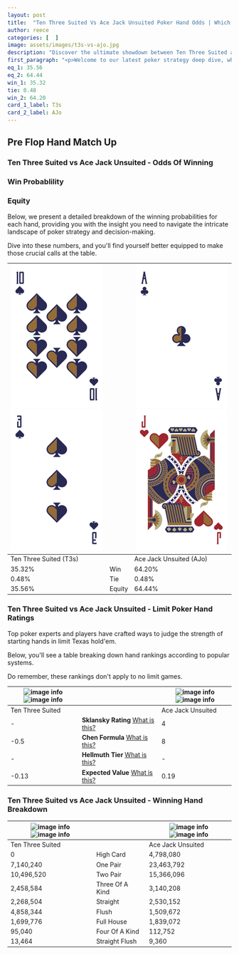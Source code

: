 ```yaml
---
layout: post
title:  "Ten Three Suited Vs Ace Jack Unsuited Poker Hand Odds | Which Is The Better Hand In Poker? A Complete Guide"
author: reece
categories: [  ]
image: assets/images/t3s-vs-ajo.jpg
description: "Discover the ultimate showdown between Ten Three Suited and Ace Jack Unsuited in poker! Uncover the odds, strategies, and scenarios where one hand triumphs over the other. Get ready to up your poker game with this thrilling analysis."
first_paragraph: "<p>Welcome to our latest poker strategy deep dive, where we're pitting two distinct hands against each other in a high-stakes showdown: Ten Three Suited vs Ace Jack Unsuited.</p><p>In the dynamic world of poker, every decision counts, and knowing which hand holds the upper hand is key to your success at the table.</p><p>In this article, we'll dissect these two hands, explore the scenarios where one dominates the other, and equip you with the knowledge to make strategic choices that can tip the odds in your favor.</p><p>Get ready to unravel the intriguing dynamics of these poker hands and elevate your game to new heights.</p>"
eq_1: 35.56
eq_2: 64.44
win_1: 35.32
tie: 0.48
win_2: 64.20
card_1_label: T3s
card_2_label: AJo
---
```




[comment]: # (sp0)

## Pre Flop Hand Match Up

<div class="table hand-ratings" markdown="1"> 



### Ten Three Suited vs Ace Jack Unsuited - Odds Of Winning


  
<div class="row graphs"> 
<div class="col-lg-6">
    <h3>Win Probablility</h3>
    <canvas id="WinChart"></canvas>
</div>
<div class="col-lg-6">
    <h3>Equity</h3>
    <canvas id="EquityChart"></canvas>
</div>
</div>

  Below, we present a detailed breakdown of the winning probabilities for each hand, providing you with the insight you need to navigate the intricate landscape of poker strategy and decision-making. 

Dive into these numbers, and you'll find yourself better equipped to make those crucial calls at the table.


    
| ![image info](assets/images/hand1/t.png) ![image info](assets/images/hand1/3.png) |  | ![image info](assets/images/hand2/a.png) ![image info](assets/images/hand2/jo.png) |
| -------- | -------- | -------- |
| Ten Three Suited (T3s) |  | Ace Jack Unsuited (AJo) |
| 35.32% | Win | 64.20% |
| 0.48% | Tie | 0.48% |
| 35.56% | Equity | 64.44% |




[comment]: # (sp1)



### Ten Three Suited vs Ace Jack Unsuited - Limit Poker Hand Ratings

Top poker experts and players have crafted ways to judge the strength of starting hands in limit Texas hold'em. 

Below, you'll see a table breaking down hand rankings according to popular systems. 

Do remember, these rankings don't apply to no limit games.


    
| ![image info](https://www.riverpairs.com/assets/images/hand1/t.png) ![image info](https://www.riverpairs.com/assets/images/hand1/3.png) |  | ![image info](https://www.riverpairs.com/assets/images/hand2/a.png) ![image info](https://www.riverpairs.com/assets/images/hand2/jo.png) |
| -------- | -------- | -------- |
| Ten Three Suited |  | Ace Jack Unsuited |
| - | **Sklansky Rating** [What is this?](/sklansky-rating-explained) | 4 |
| -0.5 | **Chen Formula** [What is this?](/chen-formula-explained) | 8 |
| - | **Hellmuth Tier** [What is this?](/Hellmuth-tier-explained) | - |
| -0.13 | **Expected Value** [What is this?](/expected-value-explained) | 0.19 |




[comment]: # (sp2)



### Ten Three Suited vs Ace Jack Unsuited - Winning Hand Breakdown


    
| ![image info](https://www.riverpairs.com/assets/images/hand1/t.png) ![image info](https://www.riverpairs.com/assets/images/hand1/3.png) |  | ![image info](https://www.riverpairs.com/assets/images/hand2/a.png) ![image info](https://www.riverpairs.com/assets/images/hand2/jo.png) |
| -------- | -------- | -------- |
| Ten Three Suited |  | Ace Jack Unsuited |
| 0 | High Card | 4,798,080 |
| 7,140,240 | One Pair | 23,463,792 |
| 10,496,520 | Two Pair | 15,366,096 |
| 2,458,584 | Three Of A Kind | 3,140,208 |
| 2,268,504 | Straight | 2,530,152 |
| 4,858,344 | Flush | 1,509,672 |
| 1,699,776 | Full House | 1,839,072 |
| 95,040 | Four Of A Kind | 112,752 |
| 13,464 | Straight Flush | 9,360 |




[comment]: # (sp3)



</div>

[comment]: # (sp4)



[comment]: # (sp5)

